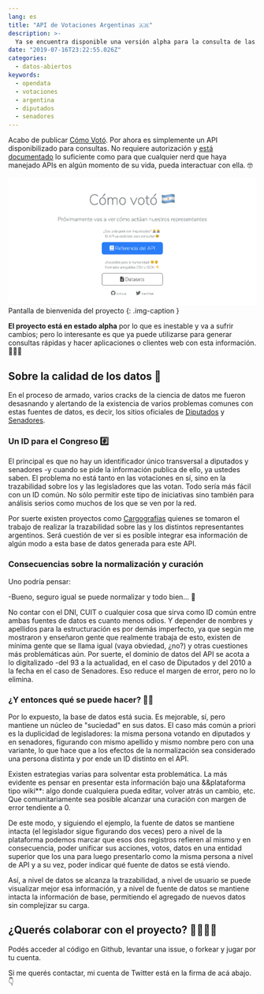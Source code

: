 ```yaml
---
lang: es
title: "API de Votaciones Argentinas 🇦🇷"
description: >-
  Ya se encuentra disponible una versión alpha para la consulta de las votaciones de Argentina.
date: "2019-07-16T23:22:55.026Z"
categories:
  - datos-abiertos
keywords:
  - opendata
  - votaciones
  - argentina
  - diputados
  - senadores
---
```


Acabo de publicar [Cómo Votó](https://www.comovoto.com.ar/). Por ahora es simplemente un API disponibilizado para consultas. No requiere autorización y [está documentado](https://www.comovoto.com.ar/docs/#general) lo suficiente como para que cualquier nerd que haya manejado APIs en algún momento de su vida, pueda interactuar con ella. 🤓

![Pantalla de bienvenida del proyecto](img/comovoto.com.ar.png)
Pantalla de bienvenida del proyecto
{: .img-caption }

**El proyecto está en estado alpha** por lo que es inestable y va a sufrir cambios; pero lo interesante es que ya puede utilizarse para generar consultas rápidas y hacer aplicaciones o clientes web con esta información. 🎉🎊🥳

## Sobre la calidad de los datos 🧐

En el proceso de armado, varios cracks de la ciencia de datos me fueron desasnando y alertando de la existencia de varios problemas comunes con estas fuentes de datos, es decir, los sitios oficiales de [Diputados](https://votaciones.hcdn.gob.ar/) y [Senadores](https://www.senado.gov.ar/votaciones/actas).

### Un ID para el Congreso #️⃣

El principal es que no hay un identificador único transversal a diputados y senadores -y cuando se pide la información publica de ello, ya ustedes saben. El problema no está tanto en las votaciones en sí, sino en la trazabilidad sobre los y las legisladores que las votan. Todo sería más fácil con un ID común. No sólo permitir este tipo de iniciativas sino también para análisis serios como muchos de los que se ven por la red.

Por suerte existen proyectos como [Cargografías](https://www.cargografias.org/) quienes se tomaron el trabajo de realizar la trazabilidad sobre las y los distintos representantes argentinos. Será cuestión de ver si es posible integrar esa información de algún modo a esta base de datos generada para este API.

### Consecuencias sobre la normalización y curación

Uno podría pensar:

-Bueno, seguro igual se puede normalizar y todo bien... 🤔

No contar con el DNI, CUIT o cualquier cosa que sirva como ID común entre ambas fuentes de datos es cuanto menos odios. Y depender de nombres y apellidos para la estructuración es por demás imperfecto, ya que según me mostraron y enseñaron gente que realmente trabaja de esto, existen de mínima gente que se llama igual (vaya obviedad, ¿no?) y otras cuestiones más problemáticas aún.
Por suerte, el dominio de datos del API se acota a lo digitalizado -del 93 a la actualidad, en el caso de Diputados y del 2010 a la fecha en el caso de Senadores. Eso reduce el margen de error, pero no lo elimina.

### ¿Y entonces qué se puede hacer? 🧙‍♂️

Por lo expuesto, la base de datos está sucia. Es mejorable, sí, pero mantiene un núcleo de "suciedad" en sus datos. El caso más común a priori es la duplicidad de legisladores: la misma persona votando en diputados y en senadores, figurando con mismo apellido y mismo nombre pero con una variante, lo que hace que a los efectos de la normalización sea considerado una persona distinta y por ende un ID distinto en el API.

Existen estrategias varias para solventar esta problemática. La más evidente es pensar en presentar esta información bajo una &&plataforma tipo wiki\*\*: algo donde cualquiera pueda editar, volver atrás un cambio, etc. Que comunitariamente sea posible alcanzar una curación con margen de error tendiente a 0.

De este modo, y siguiendo el ejemplo, la fuente de datos se mantiene intacta (el legislador sigue figurando dos veces) pero a nivel de la plataforma podemos marcar que esos dos registros refieren al mismo y en consecuencia, poder unificar sus acciones, votos, datos en una entidad superior que los una para luego presentarlo como la misma persona a nivel de API y a su vez, poder indicar qué fuente de datos se está viendo.

Así, a nivel de datos se alcanza la trazabilidad, a nivel de usuario se puede visualizar mejor esa información, y a nivel de fuente de datos se mantiene intacta la información de base, permitiendo el agregado de nuevos datos sin complejizar su carga.

## ¿Querés colaborar con el proyecto? 👨‍💻👩‍💻

Podés acceder al código en Github, levantar una issue, o forkear y jugar por tu cuenta.

<!-- markdownlint-disable MD033 -->
<div class="github-card" data-github="nahuelhds/votaciones-ar" data-width="100%" data-height="auto" data-theme="default"></div>
<script src="//cdn.jsdelivr.net/github-cards/latest/widget.js"></script>
<!-- markdownlint-enable MD033 -->

Si me querés contactar, mi cuenta de Twitter está en la firma de acá abajo. 👇
